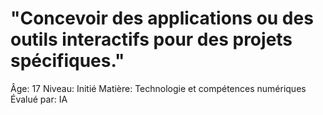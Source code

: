 # "Concevoir des applications ou des outils interactifs pour des projets spécifiques."

Âge: 17
Niveau: Initié
Matière: Technologie et compétences numériques
Évalué par: IA